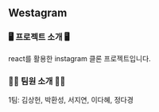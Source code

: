 <h2>Westagram</h2>

<h3>🖥️ 프로젝트 소개 🖥️</h3>
react를 활용한 instagram 클론 프로젝트입니다.

<h3>👩‍💻 팀원 소개 🧑‍💻</h3>
1팀: 김상헌, 박환성, 서지연, 이다혜, 정다경

